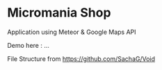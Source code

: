 # Micromania Shop

Application using Meteor & Google Maps API

Demo here : ...

File Structure from https://github.com/SachaG/Void